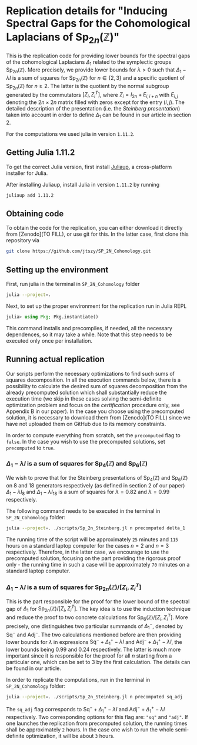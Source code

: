 # Replication details for "Inducing Spectral Gaps for the Cohomological Laplacians of $\text{Sp}_{2n}(\mathbb{Z})$"

This is the replication code for providing lower bounds for the spectral gaps of the cohomological Laplacians $\Delta_1$ related to the symplectic groups $\text{Sp}_{2n}(\mathbb{Z})$. More precisely, we provide lower bounds for $\lambda>0$ such that $\Delta_1-\lambda I$ is a sum of squares for $\text{Sp}_{2n}(\mathbb{Z})$ for $n\in\{2,3\}$ and a specific quotient of $\text{Sp}_{2n}(\mathbb{Z})$ for $n\geq 2$. The latter is the quotient by the normal subgroup generated by the commutators $[Z_i,Z_i^T]$, where $Z_i=I_{2n}+E_{i,i+n}$ with $E_{i,j}$ denoting the $2n\times 2n$ matrix filled with zeros except for the entry $(i,j)$. The detailed description of the presentation (i.e. the *Steinberg presentation*) taken into account in order to define $\Delta_1$ can be found in our article in section 2.

For the computations we used julia in version `1.11.2`.

## Getting Julia 1.11.2

To get the correct Julia version, first install [Juliaup](https://github.com/JuliaLang/juliaup), a cross-platform installer for Julia.

After installing Juliaup, install Julia in version `1.11.2` by running

```bash
juliaup add 1.11.2
```

## Obtaining code
To obtain the code for the replication, you can either download it directly from [Zenodo](TO FILL), or use git for this. In the latter case, first clone this repository via
```bash
git clone https://github.com/jtszy/SP_2N_Cohomology.git
```

## Setting up the environment
First, run julia in the terminal in `SP_2N_Cohomology` folder
```bash
julia --project=.
```
Next, to set up the proper environment for the replication run in Julia REPL
```julia
julia> using Pkg; Pkg.instantiate()
```
This command installs and precompiles, if needed, all the necessary dependences,
so it may take a while.
Note that this step needs to be executed only once per installation.

## Running actual replication

Our scripts perform the necessary optimizations to find such sums of squares decomposition. In all the execution commands below, there is a possibility to calculate the desired sum of squares decomposition from the already precomputed solution which shall substantially reduce the execution time (we skip in these cases solving the semi-definite optimization problem and focus on the *certification* procedure only, see Appendix B in our paper). In the case you choose using the precomputed solution, it is necessary to download them from [Zenodo](TO FILL) since we have not uploaded them on GitHub due to its memory constraints. 

In order to compute everything from scratch, set the `precomputed` flag to `false`. In the case you wish to use the precomputed solutions, set `precomputed` to `true`.

### $\Delta_1-\lambda I$ is a sum of squares for $\text{Sp}_4(\mathbb{Z})$ and $\text{Sp}_6(\mathbb{Z})$
We wish to prove that for the Steinberg presentations of $\text{Sp}_4(\mathbb{Z})$ and $\text{Sp}_6(\mathbb{Z})$ on $8$ and $18$ generators respectively (as defined in section 2 of our paper)
$\Delta_1-\lambda I_{8}$ and $\Delta_1-\lambda I_{18}$ is a sum of squares for $\lambda=0.82$ and $\lambda=0.99$ respectively.

The following command needs to be executed in the terminal in `SP_2N_Cohomology` folder:
```bash
julia --project=. ./scripts/Sp_2n_Steinberg.jl n precomputed delta_1
```

The running time of the script will be approximately `25` minutes and `115` hours on a standard laptop computer for the cases $n=2$ and $n=3$ respectively. Therefore, in the latter case, we encourage to use the precomputed solution, focusing on the part providing the rigorous proof only - the running time in such a case will be approximately `70` minutes on a standard laptop computer.

### $\Delta_1-\lambda I$ is a sum of squares for $\text{Sp}_{2n}(\mathbb{Z})/[Z_i,Z_i^T]$
This is the part responsible for the proof for the lower bound of the spectral gap of $\Delta_1$ for $\text{Sp}_{2n}(\mathbb{Z})/[Z_i,Z_i^T]$. The key idea is to use the induction technique and reduce the proof to two concrete calculations for $\text{Sp}_{6}(\mathbb{Z})/[Z_i,Z_i^T]$. More precisely, one distinguishes two particular summands of $\Delta_1^-$, denoted by $\text{Sq}^-$ and $\text{Adj}^-$. The two calculations mentioned before are then providing lower bounds for $\lambda$ in expressions $\text{Sq}^-+\Delta_1^+-\lambda I$ and $\text{Adj}^-+\Delta_1^+-\lambda I$, the lower bounds being $0.99$ and $0.24$ respectively. The latter is much more important since it is responsible for the proof for all $n$ starting from a particular one, which can be set to $3$ by the first calculation. The details can be found in our article. 

In order to replicate the computations, run in the terminal in `SP_2N_Cohomology` folder: 
```bash
julia --project=. ./scripts/Sp_2n_Steinberg.jl n precomputed sq_adj
```
The `sq_adj` flag corresponds to $\text{Sq}^-+\Delta_1^+-\lambda I$ and $\text{Adj}^-+\Delta_1^+-\lambda I$ respectively. Two corresponding options for this flag are: `"sq"` and `"adj"`. If one launches the replication from precomputed solution, the running times shall be approximately `2` hours. In the case one wish to run the whole semi-definite optimization, it will be about `3` hours.
